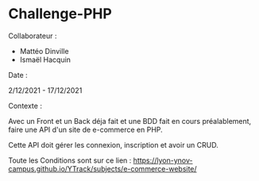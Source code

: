 # Challenge-PHP

Collaborateur : 

- Mattéo Dinville 
- Ismaël Hacquin

Date : 

2/12/2021 - 17/12/2021

Contexte : 

Avec un Front et un Back déja fait et une BDD fait en cours préalablement, faire une API d'un site de e-commerce en PHP.

Cette API doit gérer les connexion, inscription et avoir un CRUD.

Toute les Conditions sont sur ce lien : https://lyon-ynov-campus.github.io/YTrack/subjects/e-commerce-website/
